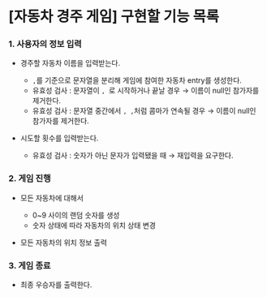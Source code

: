# [자동차 경주 게임] 구현할 기능 목록

### 1. 사용자의 정보 입력
- 경주할 자동차 이름을 입력받는다.
    - `,`를 기준으로 문자열을 분리해 게임에 참여한 자동차 entry를 생성한다.
    - 유효성 검사 : 문자열이 `, `로 시작하거나 끝날 경우 → 이름이 null인 참가자를 제거한다.
    - 유효성 검사 : 문자열 중간에서 `, ,`처럼 콤마가 연속될 경우 → 이름이 null인 참가자를 제거한다.
    
    
- 시도할 횟수를 입력받는다.
    - 유효성 검사 : 숫자가 아닌 문자가 입력됐을 때 → 재입력을 요구한다.  

### 2. 게임 진행
- 모든 자동차에 대해서
  - 0~9 사이의 랜덤 숫자를 생성
  - 숫자 상태에 따라 자동차의 위치 상태 변경
  
  
- 모든 자동차의 위치 정보 출력

### 3. 게임 종료
- 최종 우승자를 출력한다.
